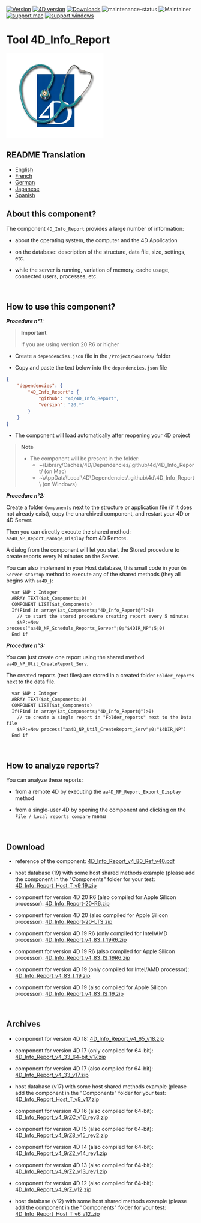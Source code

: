 [![Version](https://img.shields.io/endpoint?url=https://gist.githubusercontent.com/CGareau/dd2aa26e5b6c4152e80e7d3d09f2486a/raw/release_4dir.json)](https://github.com/4d/4D_Info_Report/releases/latest/)
[![4D version](https://img.shields.io/endpoint?url=https://gist.githubusercontent.com/CGareau/dd2aa26e5b6c4152e80e7d3d09f2486a/raw/version_4dir.json)]()
[![Downloads](https://img.shields.io/github/downloads/4d/4D_Info_Report/total.svg)](https://GitHub.com/4d/4D_Info_Report/releases/latest/)
![maintenance-status](https://img.shields.io/badge/maintenance-actively--developed-brightgreen.svg)
![Maintainer](https://img.shields.io/badge/maintainer-ThomasSchlumberger-blue)
<br>
[![support mac](https://img.shields.io/badge/macOS-000000.svg?style=flat-square&logo=apple&labelColor=000000&logoColor=white)]()
[![support windows](https://img.shields.io/badge/windows-0078D6.svg?style=flat-square&logo=MODX&logoColor=white)]()

# Tool 4D_Info_Report

![info_report](https://raw.githubusercontent.com/4d/4D_Info_Report/main/images/4DIR.png)

## README Translation
* [English](README.md)
* [French](README.fr.md)
* [German](README.de.md)
* [Japanese](README.ja.md)
* [Spanish](README.es.md)

## About this component?

The component `4D_Info_Report` provides a large number of information:

* about the operating system, the computer and the 4D Application

* on the database: description of the structure, data file, size, settings, etc.

* while the server is running, variation of memory, cache usage, connected users, processes, etc.

<br>

## How to use this component?

**_Procedure n°1:_**

> **Important**
>
> If you are using version 20 R6 or higher

* Create a `dependencies.json` file in the `/Project/Sources/` folder

* Copy and paste the text below into the `dependencies.json` file

```json
{
	"dependencies": {
		"4D_Info_Report": {
			"github": "4d/4D_Info_Report",
			"version": "20.*"
		}
	}
}
```

* The component will load automatically after reopening your 4D project

> **Note**
>
> * The component will be present in the folder:
>   * ~/Library/Caches/4D/Dependencies/.github/4d/4D_Info_Report/ (on Mac)
>   * ~\AppData\Local\4D\Dependencies\\.github\4d\4D_Info_Report\ (on Windows)

**_Procedure n°2:_**

Create a folder `Components` next to the structure or application file (if it does not already exist), copy the unarchived component, and restart your 4D or 4D Server.

Then you can directly execute the shared method: `aa4D_NP_Report_Manage_Display` from 4D Remote.

A dialog from the component will let you start the Stored procedure to create reports every N minutes on the Server.

You can also implement in your Host database, this small code in your `On Server startup` method to execute any of the shared methods (they all begins with `aa4D_`):

```4d
  var $NP : Integer
  ARRAY TEXT($at_Components;0)
  COMPONENT LIST($at_Components)
  If(Find in array($at_Components;"4D_Info_Report@")>0)
    // to start the stored procedure creating report every 5 minutes
    $NP:=New process("aa4D_NP_Schedule_Reports_Server";0;"$4DIR_NP";5;0)
  End if
```

**_Procedure n°3:_**

You can just create one report using the shared method `aa4D_NP_Util_CreateReport_Serv`.

The created reports (text files) are stored in a created folder `Folder_reports` next to the data file.

```4d
  var $NP : Integer
  ARRAY TEXT($at_Components;0)
  COMPONENT LIST($at_Components)
  If(Find in array($at_Components;"4D_Info_Report@")>0)
    // to create a single report in "Folder_reports" next to the Data file
    $NP:=New process("aa4D_NP_Util_CreateReport_Serv";0;"$4DIR_NP")
  End if
```

<br>

## How to analyze reports?

You can analyze these reports:

* from a remote 4D by executing the `aa4D_NP_Report_Export_Display` method

* from a single-user 4D by opening the component and clicking on the `File / Local reports compare` menu

<br>

## Download

* reference of the component: [4D_Info_Report_v4_80_Ref_v40.pdf](https://github.com/4d/4D_Info_Report/releases/download/archives/4D_Info_Report_v4_80_Ref_v40.pdf)

* host database (19) with some host shared methods example (please add the component in the "Components" folder for your test: [4D_Info_Report_Host_T_v9_19.zip](https://github.com/4d/4D_Info_Report/releases/download/archives/4D_Info_Report_Host_T_v9_19.zip)

* component for version 4D 20 R6 (also compiled for Apple Silicon processor): [4D_Info_Report-20-R6.zip](https://github.com/4d/4D_Info_Report/releases/latest/download/4D_Info_Report-20-R6.zip)

* component for version 4D 20 (also compiled for Apple Silicon processor): [4D_Info_Report-20-LTS.zip](https://github.com/4d/4D_Info_Report/releases/latest/download/4D_Info_Report-20-LTS.zip)

* component for version 4D 19 R6 (only compiled for Intel/AMD processor): [4D_Info_Report_v4_83_I_19R6.zip](https://github.com/4d/4D_Info_Report/releases/download/4.86.0/4D_Info_Report_v4_83_I_19R6.zip)

* component for version 4D 19 R6 (also compiled for Apple Silicon processor): [4D_Info_Report_v4_83_IS_19R6.zip](https://github.com/4d/4D_Info_Report/releases/download/4.86.0/4D_Info_Report_v4_83_IS_19R6.zip)

* component for version 4D 19 (only compiled for Intel/AMD processor): [4D_Info_Report_v4_83_I_19.zip](https://github.com/4d/4D_Info_Report/releases/download/4.86.0/4D_Info_Report_v4_83_I_19.zip)

* component for version 4D 19 (also compiled for Apple Silicon processor): [4D_Info_Report_v4_83_IS_19.zip](https://github.com/4d/4D_Info_Report/releases/download/4.86.0/4D_Info_Report_v4_83_IS_19.zip)

<br>

## Archives

* component for version 4D 18: [4D_Info_Report_v4_65_v18.zip](https://github.com/4d/4D_Info_Report/releases/download/archives/4D_Info_Report_v4_65_v18.zip)

* component for version 4D 17 (only compiled for 64-bit): [4D_Info_Report_v4_33_64-bit_v17.zip](https://github.com/4d/4D_Info_Report/releases/download/archives/4D_Info_Report_v4_33_64-bit_v17.zip)

* component for version 4D 17 (also compiled for 64-bit): [4D_Info_Report_v4_33_v17.zip](https://github.com/4d/4D_Info_Report/releases/download/archives/4D_Info_Report_v4_33_v17.zip)

* host database (v17) with some host shared methods example (please add the component in the "Components" folder for your test: [4D_Info_Report_Host_T_v8_v17.zip](https://github.com/4d/4D_Info_Report/releases/download/archives/4D_Info_Report_Host_T_v8_v17.zip)

* component for version 4D 16 (also compiled for 64-bit): [4D_Info_Report_v4_9rZC_v16_rev3.zip](https://github.com/4d/4D_Info_Report/releases/download/archives/4D_Info_Report_v4_9rZC_v16_rev3.zip)

* component for version 4D 15 (also compiled for 64-bit): [4D_Info_Report_v4_9rZ8_v15_rev2.zip](https://github.com/4d/4D_Info_Report/releases/download/archives/4D_Info_Report_v4_9rZ8_v15_rev2.zip)

* component for version 4D 14 (also compiled for 64-bit): [4D_Info_Report_v4_9rZ2_v14_rev1.zip](https://github.com/4d/4D_Info_Report/releases/download/archives/4D_Info_Report_v4_9rZ2_v14_rev1.zip)

* component for version 4D 13 (also compiled for 64-bit): [4D_Info_Report_v4_9rZ2_v13_rev1.zip](https://github.com/4d/4D_Info_Report/releases/download/archives/4D_Info_Report_v4_9rZ2_v13_rev1.zip)

* component for version 4D 12 (also compiled for 64-bit): [4D_Info_Report_v4_9rZ_v12.zip](https://github.com/4d/4D_Info_Report/releases/download/archives/4D_Info_Report_v4_9rZ_v12.zip)

* host database (v12) with some host shared methods example (please add the component in the "Components" folder for your test: [4D_Info_Report_Host_T_v6_v12.zip](https://github.com/4d/4D_Info_Report/releases/download/archives/4D_Info_Report_Host_T_v6_v12.zip)